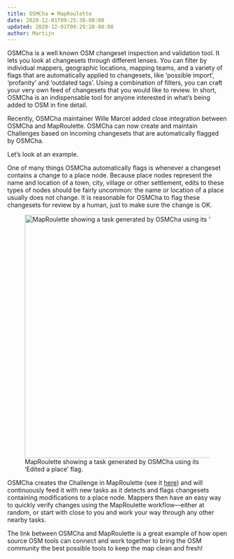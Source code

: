 ```yaml
---
title: OSMCha ❤️ MapRoulette
date: 2020-12-01T09:25:38-08:00
updated: 2020-12-01T09:29:28-08:00
author: Martijn
---
```


OSMCha is a well known OSM changeset inspection and validation tool. It
lets you look at changesets through different lenses. You can filter by
individual mappers, geographic locations, mapping teams, and a variety
of flags that are automatically applied to changesets, like ‘possible
import’, ‘profanity’ and ‘outdated tags’. Using a combination of
filters, you can craft your very own feed of changesets that you would
like to review. In short, OSMCha is an indispensable tool for anyone
interested in what’s being added to OSM in fine detail.

Recently, OSMCha maintainer Wille Marcel added close integration between
OSMCha and MapRoulette. OSMCha can now create and maintain Challenges
based on incoming changesets that are automatically flagged by OSMCha.

Let’s look at an example.

One of many things OSMCha automatically flags is whenever a changeset
contains a change to a place node. Because place nodes represent the
name and location of a town, city, village or other settlement, edits to
these types of nodes should be fairly uncommon: the name or location of
a place usually does not change. It is reasonable for OSMCha to flag
these changesets for review by a human, just to make sure the change is
OK.

<figure>
<img
src="https://www.notion.so/image/https%3A%2F%2Fs3-us-west-2.amazonaws.com%2Fsecure.notion-static.com%2F9916d36d-29ac-4907-ab96-82bda99a4ef4%2FUntitled.png?table=block&amp;id=a32ef34b-6ab7-49b0-b6eb-dadbfbb9b94d&amp;width=2780&amp;userId=&amp;cache=v2"
decoding="async" data-fetchpriority="high" width="610" height="557"
alt="MapRoulette showing a task generated by OSMCha using its &#39;Edited a place&#39; flag." />
<figcaption>MapRoulette showing a task generated by OSMCha using its
‘Edited a place’ flag.</figcaption>
</figure>

OSMCha creates the Challenge in MapRoulette (see
it [here](https://maproulette.org/browse/challenges/13658)) and will
continuously feed it with new tasks as it detects and flags changesets
containing modifications to a place node. Mappers then have an easy way
to quickly verify changes using the MapRoulette workflow—either at
random, or start with close to you and work your way through any other
nearby tasks.

The link between OSMCha and MapRoulette is a great example of how open
source OSM tools can connect and work together to bring the OSM
community the best possible tools to keep the map clean and fresh!
